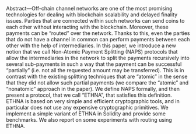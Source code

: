 Abstract—Off-chain channel networks are one of the most
promising technologies for dealing with blockchain scalability
and delayed finality issues. Parties that are connected within
such networks can send coins to each other without interacting
with the blockchain. Moreover, these payments can be “routed”
over the network. Thanks to this, even the parties that do not
have a channel in common can perform payments between each
other with the help of intermediaries.
In this paper, we introduce a new notion that we call
Non-Atomic Payment Splitting (NAPS) protocols that allow the
intermediaries in the network to split the payments recursively
into several sub-payments in such a way that the payment can
be successful “partially” (i.e. not all the requested amount may
be transferred). This is in contrast with the existing splitting
techniques that are “atomic” in the sense that they did not
allow such partial payments (we compare the “atomic” and “nonatomic”
approach in the paper). We define NAPS formally, and
then present a protocol, that we call “ETHNA”, that satisfies
this definition. ETHNA is based on very simple and efficient
cryptographic tools, and in particular does not use any expensive
cryptographic primitives. We implement a simple variant of
ETHNA in Solidity and provide some benchmarks. We also report
on some experiments with routing using ETHNA.
